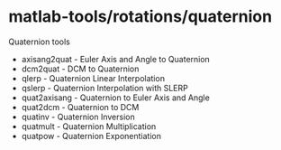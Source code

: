 matlab-tools/rotations/quaternion
============

Quaternion tools

<ul>
<li> axisang2quat - Euler Axis and Angle to Quaternion
<li> dcm2quat - DCM to Quaternion
<li> qlerp - Quaternion Linear Interpolation
<li> qslerp - Quaternion Interpolation with SLERP
<li> quat2axisang - Quaternion to Euler Axis and Angle
<li> quat2dcm - Quaternion to DCM
<li> quatinv - Quaternion Inversion
<li> quatmult - Quaternion Multiplication
<li> quatpow - Quaternion Exponentiation
</ul>
